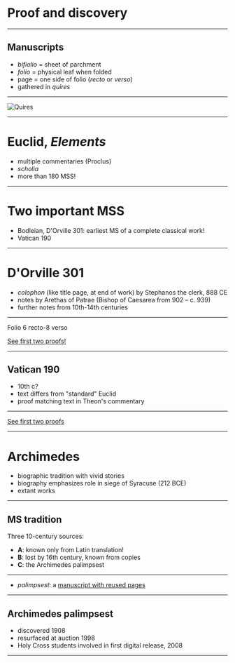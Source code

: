 # Proof and discovery



---

## Manuscripts

- *bifiolio* = sheet of parchment
- *folio* = physical leaf when folded
- page = one side of folio (*recto* or *verso*)
- gathered in *quires*


---

![Quires](http://2.bp.blogspot.com/-Hk7fjjlL7lw/TV1flCG7xPI/AAAAAAAAAKA/VFv0JKhllD8/s1600/mark-end-folios.jpg)

---


# Euclid, *Elements*


- multiple commentaries (Proclus)
- *scholia*
- more than 180 MSS!

---

# Two important MSS

- Bodleian, D'Orville 301: earliest MS of a complete classical work!
- Vatican 190

---

# D'Orville 301

- *colophon* (like title page, at end of work) by Stephanos the clerk, 888  CE
-  notes by Arethas of Patrae (Bishop of Caesarea from 902 – c. 939)
- further notes from 10th-14th centuries


---


Folio 6 recto-8 verso

[See first two proofs!](https://digital.bodleian.ox.ac.uk/inquire/Discover/Search/#/?p=c+0,t+,rsrs+0,rsps+10,fa+,so+ox%3Asort%5Easc,scids+,pid+d4a23501-0b98-4aff-acd6-fe06fe9b62e3,vi+3cd50a3d-675a-4c5a-8063-016f6af69656)

---


## Vatican 190

- 10th c?
- text differs from "standard" Euclid
- proof matching text in Theon's commentary


---


[See first two proofs](https://digi.vatlib.it/view/MSS_Vat.gr.190.pt.1)

---



# Archimedes

- biographic tradition with vivid stories
- biography emphasizes role in siege of Syracuse (212 BCE)
- extant works

---

## MS tradition

Three 10-century sources:

- **A**: known only from Latin translation!
- **B**: lost by 16th century, known from copies
- **C**: the Archimedes palimpsest
---

- *palimpsest*: a [manuscript with reused pages](http://www.archimedespalimpsest.org/)


---

## Archimedes palimpsest

- discovered 1908
- resurfaced at auction 1998
- Holy Cross students involved in first digital release, 2008

---
